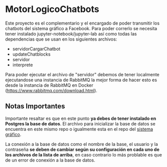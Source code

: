 # MotorLogicoChatbots

Este proyecto es el complementario y el encargado de poder transmitir los chatbots del sistema gráfico a Facebook. Para poder correrlo se necesita tener instalado jupyter-notebook/jupyter-lab así como todas las dependencias que se usan en los siguientes archivos:


- servidorCargarChatbot
- updateChatblocks
- servidor
- interprete

Para poder ejecutar el archivo de "servidor" debemos de tener localmente ejecutandose una instancia de RabbitMQ la mejor forma de hacer esto es desde la instancia de RabbitMQ en Docker (https://www.rabbitmq.com/download.html).

## Notas Importantes

Importante resaltar es que en este punto **ya debes de tener instalado en Postgres la base de datos**. El archivo para inicializar la base de datos se encuentra en este mismo repo o igualmente esta en el repo del [sistema gráfico](https://github.com/luisgmdz/sistema-grafico).

La conexión a la base de datos como el nombre de la base, el usuario y la contraseña **se deben de cambiar según su configuración en cada uno de los archivos de la lista de arriba**, en caso contrario lo más problable es que de un error de conexión a la base de datos.
